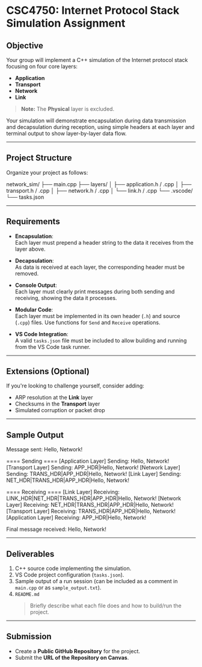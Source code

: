 # CSC4750: Internet Protocol Stack Simulation Assignment

## Objective

Your group will implement a C++ simulation of the Internet protocol stack focusing on four core layers:  
- **Application**  
- **Transport**  
- **Network**  
- **Link**  

> **Note:** The **Physical** layer is excluded.

Your simulation will demonstrate encapsulation during data transmission and decapsulation during reception, using simple headers at each layer and terminal output to show layer-by-layer data flow.

---

## Project Structure

Organize your project as follows:


network_sim/
├── main.cpp
├── layers/
│   ├── application.h / .cpp
│   ├── transport.h / .cpp
│   ├── network.h / .cpp
│   └── link.h / .cpp
└── .vscode/
└── tasks.json

---

## Requirements

- **Encapsulation**:  
  Each layer must prepend a header string to the data it receives from the layer above.

- **Decapsulation**:  
  As data is received at each layer, the corresponding header must be removed.

- **Console Output**:  
  Each layer must clearly print messages during both sending and receiving, showing the data it processes.

- **Modular Code**:  
  Each layer must be implemented in its own header (`.h`) and source (`.cpp`) files. Use functions for `Send` and `Receive` operations.

- **VS Code Integration**:  
  A valid `tasks.json` file must be included to allow building and running from the VS Code task runner.

---

## Extensions (Optional)

If you're looking to challenge yourself, consider adding:

- ARP resolution at the **Link** layer  
- Checksums in the **Transport** layer  
- Simulated corruption or packet drop

---

## Sample Output

Message sent: Hello, Network!

==== Sending ====
[Application Layer] Sending: Hello, Network!
[Transport Layer] Sending: APP_HDR|Hello, Network!
[Network Layer] Sending: TRANS_HDR|APP_HDR|Hello, Network!
[Link Layer] Sending: NET_HDR|TRANS_HDR|APP_HDR|Hello, Network!

==== Receiving ====
[Link Layer] Receiving: LINK_HDR|NET_HDR|TRANS_HDR|APP_HDR|Hello, Network!
[Network Layer] Receiving: NET_HDR|TRANS_HDR|APP_HDR|Hello, Network!
[Transport Layer] Receiving: TRANS_HDR|APP_HDR|Hello, Network!
[Application Layer] Receiving: APP_HDR|Hello, Network!

Final message received: Hello, Network!

---

## Deliverables

1. C++ source code implementing the simulation.
2. VS Code project configuration (`tasks.json`).
3. Sample output of a run session (can be included as a comment in `main.cpp` or as `sample_output.txt`).
4. `README.md`  
   > Briefly describe what each file does and how to build/run the project.

---

## Submission

- Create a **Public GitHub Repository** for the project.
- Submit the **URL of the Repository on Canvas**.